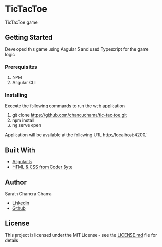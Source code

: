# TicTacToe
TicTacToe game

## Getting Started
Developed this game using Angular 5 and used Typescript for the game logic

### Prerequisites
1. NPM
2. Angular CLI

### Installing
Execute the following commands to run the web application
1. git clone https://github.com/chanduchama/tic-tac-toe.git
2. npm install
3. ng serve open

Application will be available at the following URL
http://localhost:4200/

## Built With

* [Angular 5](https://angular.io/)
* [HTML & CSS from Coder Byte](https://coderbyte.com/tutorial/create-a-tic-tac-toe-game-using-html-css-and-jquery)

## Author
Sarath Chandra Chama

* [Linkedin](https://www.linkedin.com/in/sarath-chandra-chama/)
* [Github](https://github.com/chanduchama)

## License
This project is licensed under the MIT License - see the [LICENSE.md](LICENSE.md) file for details